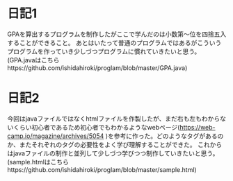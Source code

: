 # 日記1
GPAを算出するプログラムを制作したがここで学んだのは小数第～位を四捨五入することができること。
あとはいたって普通のプログラムではあるがこういうプログラムを作っていき少しづつプログラムに慣れていきたいと思う。
(GPA.javaはこちらhttps://github.com/ishidahiroki/proglam/blob/master/GPA.java)


# 日記2
今回はjavaファイルではなくhtmlファイルを作製したが、まだ右も左もわからないくらい初心者であるため初心者でもわかるようなwebページ(https://web-camp.io/magazine/archives/5054 )を参考に作った。どのようなタグがあるのか、またそれぞれのタグの必要性をよく学び理解することができた。
これからはjavaファイルの制作と並列して少しづつ学びつつ制作していきたいと思う。
(sample.htmlはこちらhttps://github.com/ishidahiroki/proglam/blob/master/sample.html)
